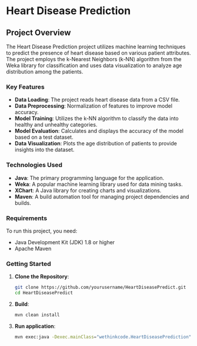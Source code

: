 # Heart Disease Prediction

## Project Overview

The Heart Disease Prediction project utilizes machine learning techniques to predict the presence of heart disease based on various patient attributes. The project employs the k-Nearest Neighbors (k-NN) algorithm from the Weka library for classification and uses data visualization to analyze age distribution among the patients.

### Key Features

- **Data Loading**: The project reads heart disease data from a CSV file.
- **Data Preprocessing**: Normalization of features to improve model accuracy.
- **Model Training**: Utilizes the k-NN algorithm to classify the data into healthy and unhealthy categories.
- **Model Evaluation**: Calculates and displays the accuracy of the model based on a test dataset.
- **Data Visualization**: Plots the age distribution of patients to provide insights into the dataset.

### Technologies Used

- **Java**: The primary programming language for the application.
- **Weka**: A popular machine learning library used for data mining tasks.
- **XChart**: A Java library for creating charts and visualizations.
- **Maven**: A build automation tool for managing project dependencies and builds.

### Requirements

To run this project, you need:

- Java Development Kit (JDK) 1.8 or higher
- Apache Maven

### Getting Started

1. **Clone the Repository**:
   ```bash
   git clone https://github.com/yourusername/HeartDiseasePredict.git
   cd HeartDiseasePredict


2. **Build**:
    ```bash
    mvn clean install

4. **Run application**:
   ```bash
   mvn exec:java -Dexec.mainClass="wethinkcode.HeartDiseasePrediction"
